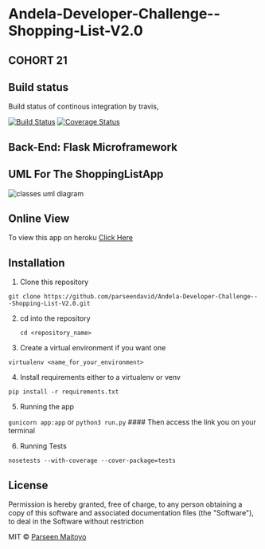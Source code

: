 # Andela-Developer-Challenge--Shopping-List-V2.0

## COHORT 21

## Build status

Build status of continous integration by travis,

[![Build Status](https://travis-ci.org/parseendavid/Andela-Developer-Challenge---Shopping-List-V2.0.svg?branch=ch-creating-and-integrating-flask-2098487)](https://travis-ci.org/parseendavid/Andela-Developer-Challenge---Shopping-List-V2.0) [![Coverage Status](https://coveralls.io/repos/github/parseendavid/Andela-Developer-Challenge---Shopping-List-V2.0/badge.svg?branch=master)](https://coveralls.io/github/parseendavid/Andela-Developer-Challenge---Shopping-List-V2.0?branch=master)

## Back-End: Flask Microframework

## UML For The ShoppingListApp

![classes uml diagram](https://github.com/parseendavid/Andela-Developer-Challenge---Shopping-List-V2.0/raw/master/uml_diagrams/pages.png)

## Online View

To view this app on heroku [Click Here](https://shopping-list-app-c21-parseen.herokuapp.com/)

## Installation

1. Clone this repository

`git clone https://github.com/parseendavid/Andela-Developer-Challenge---Shopping-List-V2.0.git`

2. cd into the repository

    `cd <repository_name>`

3. Create a virtual environment if you want one

`virtualenv <name_for_your_environment>`

4. Install requirements either to a virtualenv or venv	
	
`pip install -r requirements.txt`

5. Running the app
    
`gunicorn app:app` or `python3 run.py`
    #### Then access the link you on your terminal 

6. Running Tests

`nosetests --with-coverage --cover-package=tests`

## License

Permission is hereby granted, free of charge, to any person obtaining a copy
of this software and associated documentation files (the "Software"), to deal
in the Software without restriction

MIT © [Parseen Maitoyo](.)
